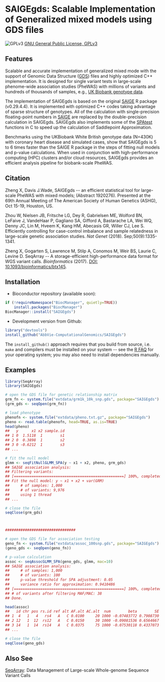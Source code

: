 SAIGEgds: Scalable Implementation of Generalized mixed models using GDS files
====

![GPLv3](http://www.gnu.org/graphics/gplv3-88x31.png)
[GNU General Public License, GPLv3](http://www.gnu.org/copyleft/gpl.html)


## Features

Scalable and accurate implementation of generalized mixed mode with the support of Genomic Data Structure ([GDS](https://github.com/zhengxwen/SeqArray)) files and highly optimized C++ implementation. It is designed for single variant tests in large-scale phenome-wide association studies (PheWAS) with millions of variants and hundreds of thousands of samples, e.g., [UK Biobank genotype data](https://www.ukbiobank.ac.uk).

The implementation of SAIGEgds is based on the original [SAIGE](https://github.com/weizhouUMICH/SAIGE) R package (v0.29.4.4). It is implemented with optimized C++ codes taking advantage of sparse structure of genotypes. All of the calculation with single-precision floating-point numbers in [SAIGE](https://github.com/weizhouUMICH/SAIGE) are replaced by the double-precision calculation in SAIGEgds. SAIGEgds also implements some of the [SPAtest](https://cran.r-project.org/web/packages/SPAtest/index.html) functions in C to speed up the calculation of Saddlepoint Approximation.

Benchmarks using the UKBiobank White British genotype data (N=430K) with coronary heart disease and simulated cases, show that SAIGEgds is 5 to 6 times faster than the SAIGE R package in the steps of fitting null models and p-value calculations. When used in conjunction with high-performance computing (HPC) clusters and/or cloud resources, SAIGEgds provides an efficient analysis pipeline for biobank-scale PheWAS.


## Citation

Zheng X, Davis J.Wade, SAIGEgds -- an efficient statistical tool for large-scale PheWAS with mixed models; (Abstract 1920276). Presented at the 69th Annual Meeting of The American Society of Human Genetics (ASHG), Oct 15-19, Houston, US.

Zhou W, Nielsen JB, Fritsche LG, Dey R, Gabrielsen ME, Wolford BN, LeFaive J, VandeHaar P, Gagliano SA, Gifford A, Bastarache LA, Wei WQ, Denny JC, Lin M, Hveem K, Kang HM, Abecasis GR, Willer CJ, Lee S. Efficiently controlling for case-control imbalance and sample relatedness in large-scale genetic association studies. *Nat Genet* (2018). Sep;50(9):1335-1341.

Zheng X, Gogarten S, Lawrence M, Stilp A, Conomos M, Weir BS, Laurie C, Levine D. SeqArray -- A storage-efficient high-performance data format for WGS variant calls. *Bioinformatics* (2017). [DOI: 10.1093/bioinformatics/btx145](http://dx.doi.org/10.1093/bioinformatics/btx145).


## Installation

* Bioconductor repository (available soon):
```R
if (!requireNamespace("BiocManager", quietly=TRUE))
    install.packages("BiocManager")
BiocManager::install("SAIGEgds")
```

* Development version from Github:
```R
library("devtools")
install_github("AbbVie-ComputationalGenomics/SAIGEgds")
```
The `install_github()` approach requires that you build from source, i.e. `make` and compilers must be installed on your system -- see the [R FAQ](http://cran.r-project.org/faqs.html) for your operating system; you may also need to install dependencies manually.


## Examples

```R
library(SeqArray)
library(SAIGEgds)

# open the GDS file for genetic relationship matrix
grm_fn <- system.file("extdata/grm1k_10k_snp.gds", package="SAIGEgds")
(grm_gds <- seqOpen(grm_fn))

# load phenotype
phenofn <- system.file("extdata/pheno.txt.gz", package="SAIGEgds")
pheno <- read.table(phenofn, head=TRUE, as.is=TRUE)
head(pheno)
##   y      x1 x2 sample.id
## 1 0  1.5118  1        s1
## 2 0  0.3898  1        s2
## 3 0 -0.6212  1        s3
## ...

# fit the null model
glmm <- seqFitNullGLMM_SPA(y ~ x1 + x2, pheno, grm_gds)
## SAIGE association analysis:
## Filtering variants:
## [==================================================] 100%, completed (0s)
## Fit the null model: y ~ x1 + x2 + var(GRM)
##     # of samples: 1,000
##     # of variants: 9,976
##     using 1 thread
## ...

# close the file
seqClose(grm_gds)



################################

# open the GDS file for association testing
geno_fn <- system.file("extdata/assoc_100snp.gds", package="SAIGEgds")
(geno_gds <- seqOpen(geno_fn))

# p-value calculation
assoc <- seqAssocGLMM_SPA(geno_gds, glmm, mac=10)
## SAIGE association analysis:
##     # of samples: 1,000
##     # of variants: 100
##     p-value threshold for SPA adjustment: 0.05
##     variance ratio for approximation: 0.9410486
## [==================================================] 100%, completed, 0s
## # of variants after filtering MAF/MAC: 38
## Done.

head(assoc)
##   id chr pos rs.id ref alt AF.alt AC.alt  num        beta        SE      pval pval.noadj converged
## 1  4   1   4   rs4   A   C 0.0100     20 1000 -0.07483772 0.7908730 0.9246113  0.9246113      TRUE
## 2 12   1  12  rs12   A   C 0.0150     30 1000 -0.09081536 0.6564667 0.8899720  0.8899720      TRUE
## 3 14   1  14  rs14   A   C 0.0375     75 1000 -0.07530118 0.4337073 0.8621624  0.8621624      TRUE
## ...

# close the file
seqClose(geno_gds)
```


## Also See

[SeqArray](http://www.bioconductor.org/packages/SeqArray): Data Management of Large-scale Whole-genome Sequence Variant Calls
